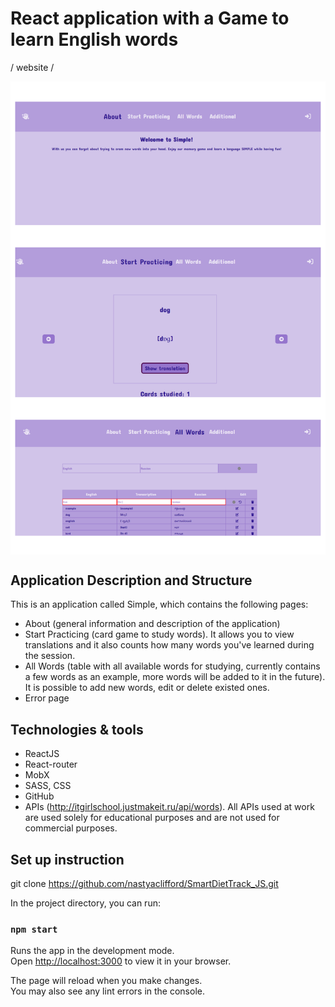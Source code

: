 # React application with a Game to learn English words

/ website /

<img align="center" width=800 src="readme_pics/simple_pic.png" />

## Application Description and Structure

This is an application called Simple, which contains the following pages: 
- About (general information and description of the application)
- Start Practicing (card game to study words). It allows you to view translations and it also counts how many words you've learned during the session.
- All Words (table with all available words for studying, currently contains a few words as an example, more words will be added to it in the future). It is possible to add new words, edit or delete existed ones.
- Error page

## Technologies & tools 

* ReactJS
* React-router
* MobX
* SASS, CSS
* GitHub
* APIs (http://itgirlschool.justmakeit.ru/api/words). All APIs used at work are used solely for educational purposes and are not used for commercial purposes.


## Set up instruction

git clone https://github.com/nastyaclifford/SmartDietTrack_JS.git

In the project directory, you can run:

### `npm start`

Runs the app in the development mode.\
Open [http://localhost:3000](http://localhost:3000) to view it in your browser.

The page will reload when you make changes.\
You may also see any lint errors in the console.

